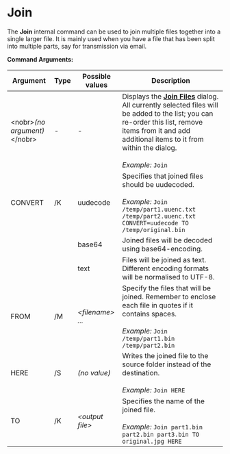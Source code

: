 # Join

The **Join** internal command can be used to join multiple files together into a single larger file. It is mainly used when you have a file that has been split into multiple parts, say for transmission via email.

**Command Arguments:** 

| Argument | Type | Possible values | Description |
| --- | --- | --- | --- |
| \<nobr\>*(no argument)*\</nobr\> | - | - | Displays the **[Join Files](/Manual/additional_functionality/joining_files.md)** dialog. All currently selected files will be added to the list; you can re-order this list, remove items from it and add additional items to it from within the dialog.<br /><br />*Example:* `Join` |
| CONVERT | /K | uudecode | Specifies that joined files should be uudecoded.<br /><br />*Example:* `Join /temp/part1.uuenc.txt /temp/part2.uuenc.txt CONVERT=uudecode TO /temp/original.bin` |
|  |  | base64 | Joined files will be decoded using base64-encoding. |
|  |  | text | Files will be joined as text. Different encoding formats will be normalised to UTF-8. |
| FROM | /M | *\<filename\> ...* | Specify the files that will be joined. Remember to enclose each file in quotes if it contains spaces.<br /><br />*Example:* `Join /temp/part1.bin /temp/part2.bin` |
| HERE | /S | *(no value)* | Writes the joined file to the source folder instead of the destination.<br /><br />*Example:* `Join HERE` |
| TO | /K | *\<output file\>* | Specifies the name of the joined file.<br /><br />*Example:* `Join part1.bin part2.bin part3.bin TO original.jpg HERE` |

